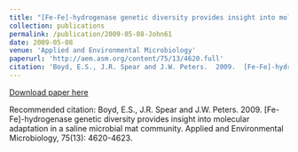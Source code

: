 ```yaml
---
title: "[Fe-Fe]-hydrogenase genetic diversity provides insight into molecular adaptation in a saline microbial mat community"
collection: publications
permalink: /publication/2009-05-08-John61
date: 2009-05-08
venue: 'Applied and Environmental Microbiology'
paperurl: 'http://aem.asm.org/content/75/13/4620.full'
citation: 'Boyd, E.S., J.R. Spear and J.W. Peters.  2009.  [Fe-Fe]-hydrogenase genetic diversity provides insight into molecular adaptation in a saline microbial mat community. Applied and Environmental Microbiology, 75(13): 4620-4623.'
---
```


<a href='http://aem.asm.org/content/75/13/4620.full'>Download paper here</a>

Recommended citation: Boyd, E.S., J.R. Spear and J.W. Peters.  2009.  [Fe-Fe]-hydrogenase genetic diversity provides insight into molecular adaptation in a saline microbial mat community. Applied and Environmental Microbiology, 75(13): 4620-4623.